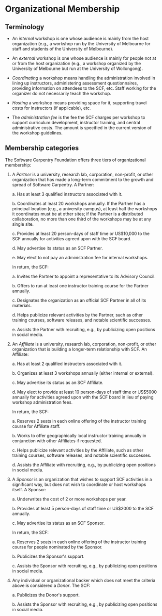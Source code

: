 Organizational Membership
=========================

Terminology
-----------

*   An *internal* workshop is one whose audience is mainly from the host
    organization (e.g., a workshop run by the University of Melbourne
    for staff and students of the University of Melbourne).

*   An *external* workshop is one whose audience is mainly for people not
    at or from the host organization (e.g., a workshop organized by the
    University of Melbourne but run at the University of Wollongong).

*   *Coordinating* a workshop means handling the administration involved
    in lining up instructors, administering assessment questionnaires,
    providing information on attendees to the SCF, etc.  Staff working
    for the organizer do not necessarily teach the workshop.

*   *Hosting* a workshop means providing space for it, supporting travel
    costs for instructors (if applicable), etc.

*   The *administration fee* is the fee the SCF charges per workshop to
    support curriculum development, instructor training, and central
    administrative costs.  The amount is specified in the current version
    of the workshop guidelines.

Membership categories
---------------------

The Software Carpentry Foundation offers three tiers of
organizational membership:

1.  A *Partner* is a university, research lab, corporation,
    non-profit, or other organization that has made a long-term
    commitment to the growth and spread of Software Carpentry.  A
    Partner:

    a.  Has at least 3 qualified instructors associated with it.

    b.  Coordinates at least 20 workshops annually.  If the Partner
        has a principal location (e.g., a university campus), at least
        half the workshops it coordinates must be at other sites; if
        the Partner is a distributed collaboration, no more than one
        third of the workshops may be at any single site.

    c.  Provides at least 20 person-days of staff time or US$10,000 to
        the SCF annually for activities agreed upon with the SCF
        board.

    d.  May advertise its status as an SCF Partner.

    e.  May elect to not pay an administration fee for internal
        workshops.

    In return, the SCF:

    a.  Invites the Partner to appoint a representative to its
        Advisory Council.

    b.  Offers to run at least one instructor training course for the
        Partner annually.

    c.  Designates the organization as an official SCF Partner in all
        of its materials.

    d.  Helps publicize relevant activities by the Partner, such as
        other training courses, software releases, and notable
        scientific successes.

    e.  Assists the Partner with recruiting, e.g., by publicizing open
        positions in social media.

2.  An *Affiliate* is a university, research lab, corporation,
    non-profit, or other organization that is building a longer-term
    relationship with SCF.  An Affiliate:

    a.  Has at least 2 qualified instructors associated with it.

    b.  Organizes at least 3 workshops annually (either internal or
        external).

    c.  May advertise its status as an SCF Affiliate.

    d.  May elect to provide at least 10 person-days of staff time or
        US$5000 annually for activities agreed upon with the SCF board
        in lieu of paying workshop administration fees.

    In return, the SCF:

    a.  Reserves 2 seats in each online offering of the instructor
        training course for Affiliate staff.

    b.  Works to offer geographically local instructor training
        annually in conjunction with other Affiliates if requested.

    c.  Helps publicize relevant activities by the Affiliate, such as
        other training courses, software releases, and notable
        scientific successes.

    d.  Assists the Affiliate with recruiting, e.g., by publicizing
        open positions in social media.

3.  A *Sponsor* is an organization that wishes to support SCF
    activities in a significant way, but does not wish to coordinate
    or host workshops itself.  A Sponsor:

    a.  Underwrites the cost of 2 or more workshops per year.

    b.  Provides at least 5 person-days of staff time or US$2000 to
        the SCF annually.

    c.  May advertise its status as an SCF Sponsor.

    In return, the SCF:

    a.  Reserves 2 seats in each online offering of the instructor
        training course for people nominated by the Sponsor.

    b.  Publicizes the Sponsor's support.

    c.  Assists the Sponsor with recruiting, e.g., by publicizing
        open positions in social media.

4.  Any individual or organizational backer which does not meet the
    criteria above is considered a *Donor*.  The SCF:

    a.  Publicizes the Donor's support.

    b.  Assists the Sponsor with recruiting, e.g., by publicizing
        open positions in social media.
